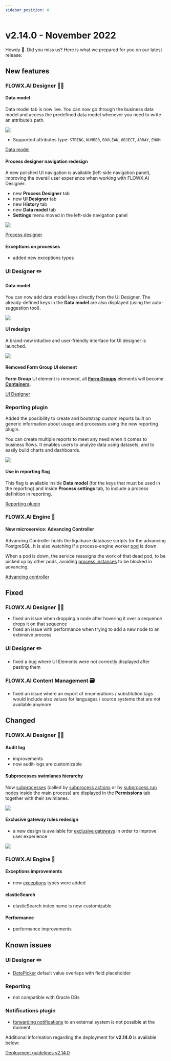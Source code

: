 ```yaml
---
sidebar_position: 4
---
```


# v2.14.0 - November 2022

Howdy :wave:. Did you miss us? Here is what we prepared for you on our latest release:

## **New features**

### FLOWX.AI Designer 👩‍🏭

#### Data model

Data model tab is now live. You can now go through the business data model and access the predefined data model whenever you need to write an attribute’s path.

![](../img/data_model.png)

* Supported attributes type: `STRING`, `NUMBER`, `BOOLEAN`, `OBJECT`, `ARRAY`, `ENUM`


[Data model](/docs/building-blocks/process/process-definition#data-model)

#### Process designer navigation redesign

A new polished UI navigation is available (left-side navigation panel), improving the overall user experience when working with FLOWX.AI Designer:

* new **Process Designer** tab
* new **UI Designer** tab 
* new **History** tab
* new **Data model** tab
* **Settings** menu moved in the left-side navigation panel


![](../img/proc_redesign.gif)

[Process designer](../../docs/building-blocks/process/process-definition#process-designer)

#### Exceptions on processes

* added new exceptions types

### UI Designer ✏️

#### Data model 

You can now add data model keys directly from the UI Designer. The already-defined keys in the **Data model** are also displayed (using the auto-suggestion tool).

![](../img/key_data_model.png)

#### UI redesign

A brand-new intuitive and user-friendly interface for UI designer is launched.

![](../img/ui_designer_new.gif)
 
#### Removed Form Group UI element

**Form Group** UI element is removed, all [**Form Groups**](../../docs/building-blocks/ui-designer/ui-component-types/root-components/form-group) elements will become [**Containers**](../../docs/building-blocks/ui-designer/ui-component-types/root-components/container).
  
[UI Designer](../../docs/building-blocks/ui-designer)

### Reporting plugin 

Added the possibility to create and bootstrap custom reports built on generic information about usage and processes using the new reporting plugin. 

You can create multiple reports to meet any need when it comes to business flows. It enables users to analyze data using datasets, and to easily build charts and dashboards.

![](../img/reporting.png)

#### Use in reporting flag

This flag is available inside **Data model** (for the keys that must be used in the reporting) and inside **Process settings** tab, to include a process definition in reporting. 


[Reporting plugin](../../docs/platform-deep-dive/plugins/custom-plugins/reporting)

### FLOWX.AI Engine 🚂

#### New microservice: Advancing Controller

Advancing Controller holds the liquibase database scripts for the advancing PostgreSQL. It is also watching if a process-engine worker [pod](../../docs/platform-overview/frameworks-and-standards/event-driven-architecture-frameworks/intro-to-kubernetes#node--pods) is down. 

When a pod is down, the service reassigns the work of that dead pod, to be picked up by other pods, avoiding [process instances](../../docs/building-blocks/process/active-process/process-instance) to be blocked in advancing.

[Advancing controller](../../docs/platform-deep-dive/core-components/flowx-engine#advancing-controller)

## **Fixed**

### FLOWX.AI Designer 👩‍🏭

* fixed an issue when dropping a node after hovering it over a sequence drops it on that sequence
* fixed an issue with performance when trying to add a new node to an extensive process 

### UI Designer ✏️

* fixed a bug where UI Elements were not correctly displayed after pasting them

### FLOWX.AI Content Management 🗃

* fixed an issue where an export of enumerations / substitution tags would include also values for languages / source systems that are not available anymore
 
## **Changed**

### FLOWX.AI Designer 👩‍🏭

#### Audit log 

* improvements
* now audit-logs are customizable 

#### Subprocesses swimlanes hierarchy 

Now [subprocesses](../../docs/building-blocks/process/subprocess) (called by [subprocess actions](../../docs/building-blocks/node/task-node/start-subprocess-action) or by [subprocess run nodes](../../docs/building-blocks/node/subprocess-run-node) inside the main process) are displayed in the **Permissions** tab together with their swimlanes.

![](../../release-notes/img/swimlane_hierarchy.png)

#### Exclusive gateway rules redesign

* a new design is available for [exclusive gateways](../../docs/building-blocks/node/exclusive-gateway-node) in order to improve user experience

![](../img/gateway_redesign.png)

### FLOWX.AI Engine 🚂

#### Exceptions improvements

* new [exceptions](../../docs/building-blocks/process/active-process/failed-process-start) types were added

#### elasticSearch

* elasticSearch index name is now customizable

#### Performance

* performance improvements

## **Known issues**

### UI Designer ✏️

* [DatePicker](../../docs/building-blocks/ui-designer/ui-component-types/form-elements/datepicker-form-field) default value overlaps with field placeholder

### Reporting

* not compatible with Oracle DBs

### Notifications plugin

* [forwarding notifications](https://docs.flowx.ai/docs/platform-deep-dive/plugins/custom-plugins/notifications-plugin/using-notifications-plugin/forwarding-notifications-to-an-external-system) to an external system is not possible at the moment 

Additional information regarding the deployment for **v2.14.0** is available below:

[Deployment guidelines v2.14.0](./deployment-guidelines-v2.14.0)



